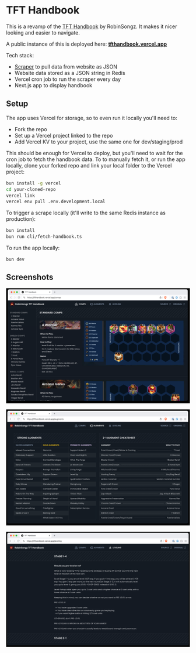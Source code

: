 # TFT Handbook

This is a revamp of the [TFT Handbook](https://tfthandbook.com/) by RobinSongz.
It makes it nicer looking and easier to navigate.

A public instance of this is deployed here:
[**tfthandbook.vercel.app**](https://tfthandbook.vercel.app)

Tech stack:

- [Scraper](src/handbook/scrape.ts) to pull data from website as JSON
- Website data stored as a JSON string in Redis
- Vercel cron job to run the scraper every day
- Next.js app to display handbook

## Setup

The app uses Vercel for storage, so to even run it locally you'll need to:

- Fork the repo
- Set up a Vercel project linked to the repo
- Add Vercel KV to your project, use the same one for dev/staging/prod

This should be enough for Vercel to deploy, but you'll need to wait for the cron
job to fetch the handbook data. To to manually fetch it, or run the app locally,
clone your forked repo and link your local folder to the Vercel project:

```bash
bun install -g vercel
cd your-cloned-repo
vercel link
vercel env pull .env.development.local
```

To trigger a scrape locally (it'll write to the same Redis instance as
production):

```bash
bun install
bun run cli/fetch-handbook.ts
```

To run the app locally:

```
bun dev
```

## Screenshots

![](screenshots/screenshot1.png)

![](screenshots/screenshot2.png)

![](screenshots/screenshot3.png)
